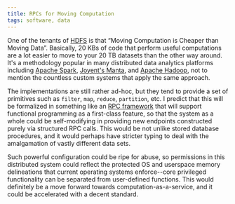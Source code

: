 ```yaml
---
title: RPCs for Moving Computation
tags: software, data
---
```


One of the tenants of
[HDFS](https://hadoop.apache.org/docs/r3.0.0-alpha2/hadoop-project-dist/hadoop-hdfs/HdfsDesign.html)
is that “Moving Computation is Cheaper than Moving Data”. Basically, 20 KBs of
code that perform useful computations are a lot easier to move to your 20 TB
datasets than the other way around. It's a methodology popular in many
distributed data analytics platforms including [Apache
Spark](https://spark.apache.org/), [Joyent's
Manta](https://github.com/joyent/manta),
and [Apache Hadoop](https://hadoop.apache.org), not to mention the countless custom systems that apply the
same approach. 

The implementations are still rather ad-hoc, but they tend to provide a set of
primitives such as `filter`, `map`, `reduce`, `partition`, etc. I predict that
this will be formalized in something like an [RPC
framework](https://en.wikipedia.org/wiki/Remote_procedure_call) that will
support functional programming as a first-class feature, so that the system as
a whole could be self-modifying in providing new endpoints constructed purely
via structured RPC calls. This would be not unlike stored database procedures,
and it would perhaps have stricter typing to deal with the amalgamation of
vastly different data sets.

Such powerful configuration could be ripe for abuse, so permissions in this
distributed system could reflect the protected OS and userspace memory
delineations that current operating systems enforce--core privileged
functionality can be separated from user-defined functions. This would
definitely be a move forward towards computation-as-a-service, and it could be
accelerated with a decent standard.
